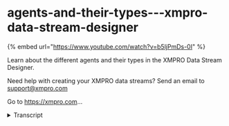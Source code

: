 # agents-and-their-types---xmpro-data-stream-designer
{% embed url="https://www.youtube.com/watch?v=b5ljPmDs-0I" %}



Learn about the different agents and their types in the XMPRO Data Stream Designer.  

Need help with creating your XMPRO data streams? Send an email to support@xmpro.com 

Go to https://xmpro.com...
<details>
<summary>Transcript</summary>Learn about the different agents and their types in the XMPRO Data Stream Designer.  

Need help with creating your XMPRO data streams? Send an email to support@xmpro.com 

Go to https://xmpro.com...
welcome to another training video from

Mexico in this video we will be

discussing agents and their types agents

are basically a piece of code or logic

which gets encapsulated in Excel Pro

agent framework to become these blocks

which are configurable and reusable

among different use cases we provide a

library of agents which is extensible

and our users have access to the

framework that they can use to create

their own agents and add them to the

library here as you can see agents are

categorized into different categories

there are some fundamental categories

for agents and then there are some which

are derived from them

so I'll go through all of them one by

one so usually a stream starts with a

listener a listener is an agent which

doesn't have any input endpoint it would

always only have an output and that is

primarily responsible to talk to third

party systems or outside and the system

here and fetch new data as it up as it

becomes available

edan can be agents can be of two types

one is a polling agent which basically

has a polling interval on which can be

let's say five seconds ten seconds the

user is allowed to configure that and

that polling interval is what if he uses

to ping its data source or the third

party system to ask for new data so for

example a sequel listener and would ask

the database for new records that may

have become available in last 10 seconds

and then it would push them down on the

string to the next agent the other type

of listeners is the push base where they

don't have any polling mechanism but

they just subscribe to an endpoint and

as soon as something is published on

that endpoint they receive it and they

pass it down the line over here an

example would be an MQTT listener for

example which subscribes to an MQTT

broker

soon as it receives a data point it just

sends it down to the next agent next

category which is very similar to the

listeners is of context providers

context providers also do not have any

input endpoint hence they're usually

also format the start of your stream how

they are different to listeners is that

context providers work with slow

changing for context or reference data

rather than live data which listeners

are listening for context providers just

look at a reference data source cache

them in memory and whenever live data

which is coming at a speed comes through

they are able to provide that context

wire join or some other way to those

records example would be lets say you

have a device which is sending

temperature or a pressure value it

wouldn't be sending its make model when

was last serviced its location etc

though the things which are not changing

so it would only be sending live data

which are the things which mostly

changed as you would receive that

deference better from your context

providers you will do a join on let's

say a device ID and that way you will be

able to add context to your data next we

have transformations transformation is

basically are always found in the middle

of your stream they are required to

change or transform the data the key

difference here is they would rarely or

most probably never be talking to an

outside system there would always be

internal in memory agents which would

receive data change its shape or form

based on how you have configured them

and then output them alone for example

there is a Dalek and we region

transformation what it would do is it

would allow you to change a data type of

a certain attributes for example you may

want to change a string to a number or

vice-versa then I'll jump on to action

action agents are usually found towards

the end of your data stream they are

your call to actions there again agents

which talk to third party systems

outside the this environment and that is

where you would mostly krigger a work

order or or send a notification etc

action agents usually have an input and

an output endpoint where they can

perform the action they were supposed to

and then they would simply pass the same

data point out on their output so that

if you want to create a pipeline or line

up multiple action agents you can do

that and take multiple call to actions

in one for the same data point then if

we come back and we have a category for

AI n machine learning where you will

find agents which are related to machine

learning algorithms like binary

classification anomaly detection etc so

you can use those if you want to call a

model or get a prediction for your data

set next we also have functions which

are basically agents which call some

mathematical function like Fourier

transform or any signal filtering that

you may have to do lastly we have

recommendations these are action agents

which classify and the recommendation

category basically these are the ones

which you use to integrate to app

designer where you can trigger some

recommendations or resolve them as you

may like so that was a brief explanation

of agents and there are different types

thank you so much for watching
</details>